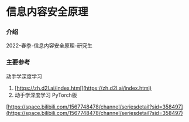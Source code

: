 # 信息内容安全原理

### 介绍
2022-春季-信息内容安全原理-研究生

### 主要参考

动手学深度学习 
1. [https://zh.d2l.ai/index.html](https://zh.d2l.ai/index.html)
2. 动手学深度学习 PyTorch版

[https://space.bilibili.com/1567748478/channel/seriesdetail?sid=358497](https://space.bilibili.com/1567748478/channel/seriesdetail?sid=358497)

